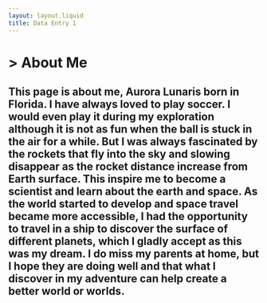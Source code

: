 ```yaml
---
layout: layout.liquid
title: Data Entry 1
---
```

<h1> &gt; About Me </h1>
<h2>This page is about me, Aurora Lunaris born in Florida. I have always loved to play soccer. I would even play it during my exploration although it is not as fun when the ball is stuck in the air for a while. But I was always fascinated by the rockets that fly into the sky and slowing disappear as the rocket distance increase from Earth surface. This inspire me to become a scientist and learn about the earth and space. As the world started to develop and space travel became more accessible, I had the opportunity to travel in a ship to discover the surface of different planets, which I gladly accept as this was my dream. I do miss my parents at home, but I hope they are doing well and that what I discover in my adventure can help create a better world or worlds.</h2>
